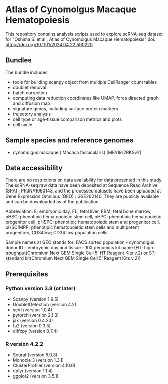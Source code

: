 # Atlas of Cynomolgus Macaque Hematopoiesis
This repository contains analysis scripts used to explore scRNA-seq dataset for
"Oshima S. et al., Atlas of Cynomolgus Macaque Hematopoiesis"
doi: https://doi.org/10.1101/2024.04.22.590220

## Bundles
The bundle includes:
- tools for building scanpy object from multiple CellRanger count tables
- doublet removal 
- batch correction
- computing data reduction coordinates like UMAP, force directed graph and diffusion map
- signature genes, including surface protein markers
- trajectory analysis
- cell type or age-tissue comparison metrics and plots
- cell cycle

## Sample species and reference genomes
- cynomolgus macaque ( Macaca fascicularis) [MFA1912RKSv2]


## Data accessibility
There are no restrictions on data availability for data presented in this study. 
The scRNA-seq raw data have been deposited at Sequence Read Archive (SRA) : PRJNA1090143, and the processed datasets have been uploaded at Gene Expression Omnibus (GEO) : GSE262140.
They are publicly available and can be downloaded as of the publication.

Abbreviation: 
E; embryonic day, FL; fetal liver, FBM; fetal bone marrow, pHSC; phenotipic hematopoietic stem cell, pHPC; phenotipic hematopoietic progenitor cell, pHSPC; phenotipic hematopoietic stem and progenitor cell, pHSC/MPP; phenotipic hematopoietic stem cells and multipotent progenitors, CD34low; CD34 low population cells

Sample names at GEO stands for;  FACS sorted population - cynomolgus donor ID - embryonic day and tissue - 10X genomics kit name (HT; high troughput(Chromium Next GEM Single Cell 5’ HT Reagent
Kits v.2) or ST; standard kit(Chromium Next GEM Single Cell 5’ Reagent Kits v.2))

## Prerequisites
### Python version 3.8 (or later)
- Scanpy (version 1.9.5)
- DoubletDetection (version 4.2)
- scVI (version 1.0.4)
- pytorch (version 2.1.3)
- jax (version 0.4.23)
- fa2 (version 0.3.5)
- diffxpy (version 0.7.4)

### R version 4.2.2 
- Seurat (version 5.0.3)
- Monocle 3 (version 1.3.1)
- ClusterProfiler (version 4.10.0)
- dplyr (version 1.1.4)
- ggplot2 (version 3.5.1) 

